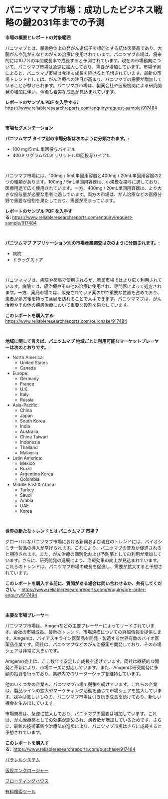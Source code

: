 <p><h1>パニツママブ市場：成功したビジネス戦略の鍵2031年までの予測</h1></p><p><strong>市場の概要とレポートの対象範囲</strong></p>
<p><p>パニツマブとは、類染色体上の発がん遺伝子を標的とする抗体医薬品であり、大腸がんや乳がんなどのがんの治療に使用されています。パニツマブ市場は、将来的には10.7%の年間成長率で成長すると予測されています。現在の市場動向について、パニツマブ市場は急速に拡大しており、需要が増加しています。市場予測によると、パニツマブ市場は今後も成長を続けると予想されています。最新の市場トレンドとしては、がん治療への注目が高まり、パニツマブの需要が増加していることが挙げられます。パニツマブ市場は、製薬会社や医療機関による研究開発の増加に伴い、今後も着実な成長が見込まれています。</p></p>
<p><strong>レポートのサンプル PDF を入手する:</strong> <a href="https://www.reliableresearchreports.com/enquiry/request-sample/917484">https://www.reliableresearchreports.com/enquiry/request-sample/917484</a></p>
<p>&nbsp;</p>
<p><strong>市場セグメンテーション</strong></p>
<p><strong>パニツムマブ タイプ別の市場分析は次のように分類されます。:</strong></p>
<p><ul><li>100 mg/5 mL 単回投与バイアル</li><li>400ミリグラム/20ミリリットル単回投与バイアル</li></ul></p>
<p>&nbsp;</p>
<p><p>パニツマブ市場には、100mg / 5mL単回用容器と400mg / 20mL単回用容器の2つの種類があります。100mg / 5mL単回用容器は、小規模な投与に適しており、医療用途で広く使用されています。一方、400mg / 20mL単回用容器は、より大きな投与量が必要な患者に適しています。両方の市場は、がん治療などの医療分野で重要な役割を果たしており、需要が高まっています。</p></p>
<p><strong>レポートのサンプル PDF を入手する:</strong>&nbsp;<a href="https://www.reliableresearchreports.com/enquiry/request-sample/917484">https://www.reliableresearchreports.com/enquiry/request-sample/917484</a></p>
<p>&nbsp;</p>
<p><strong> パニツムマブ アプリケーション別の市場産業調査は次のように分類されます。:</strong></p>
<p><ul><li>病院</li><li>ドラッグストア</li></ul></p>
<p>&nbsp;</p>
<p><p>パニツママブは、病院や薬局で使用されるが、薬局市場ではより広く利用されています。病院では、癌治療やその他の治療に使用され、専門医によって処方されます。一方、薬局市場では、販売されている薬の中で重要な位置を占めており、患者が処方箋を持って薬局を訪れることで入手できます。パニツママブは、がん治療やその他の疾患治療において重要な役割を果たしています。</p></p>
<p><strong>このレポートを購入する:</strong>&nbsp; <a href="https://www.reliableresearchreports.com/purchase/917484">https://www.reliableresearchreports.com/purchase/917484</a></p>
<p>&nbsp;</p>
<p><strong>地域に関して言えば、パニツムマブ 地域ごとに利用可能なマーケットプレーヤーは次のとおりです。:</strong></p>
<p><ul>
    <li>
        North America:
        <ul>
            <li>United States</li>
            <li>Canada</li>
        </ul>
    </li>
    <li>
        Europe:
        <ul>
            <li>Germany</li>
            <li>France</li>
            <li>U.K.</li>
            <li>Italy</li>
            <li>Russia</li>
        </ul>
    </li>
    <li>
        Asia-Pacific:
        <ul>
            <li>China</li>
            <li>Japan</li>
            <li>South Korea</li>
            <li>India</li>
            <li>Australia</li>
            <li>China Taiwan</li>
            <li>Indonesia</li>
            <li>Thailand</li>
            <li>Malaysia</li>
        </ul>
    </li>
    <li>
        Latin America:
        <ul>
            <li>Mexico</li>
            <li>Brazil</li>
            <li>Argentina Korea</li>
            <li>Colombia</li>
        </ul>
    </li>
    <li>
        Middle East & Africa:
        <ul>
            <li>Turkey</li>
            <li>Saudi</li>
            <li>Arabia</li>
            <li>UAE</li>
            <li>Korea</li>
        </ul>
    </li>
    </ul></p>
<p>&nbsp;</p>
<p><strong>世界の新たなトレンドとは パニツムマブ 市場？</strong></p>
<p><p>グローバルなパニツマブ市場における新興および現在のトレンドには、バイオシミラー製品の導入が挙げられます。これにより、パニツマブの普及が促進されると期待されます。また、がん治療の個別化および予防薬としての利用が増加しています。さらに、研究開発の進展により、治療効果の向上が見込まれています。これらのトレンドは、パニツマブ市場の成長を促進し、需要が拡大すると予想されています。</p></p>
<p><strong>このレポートを購入する前に、質問がある場合は問い合わせるか、共有してください。</strong>- <a href="https://www.reliableresearchreports.com/enquiry/pre-order-enquiry/917484">https://www.reliableresearchreports.com/enquiry/pre-order-enquiry/917484</a></p>
<p>&nbsp;</p>
<p><strong>主要な市場プレーヤー</strong></p>
<p><p>パニツマブ市場は、Amgenなどの主要プレーヤーによってリードされています。会社の市場成長、最新のトレンド、市場規模についての詳細情報を提供します。Amgenは、バイアスキライン医薬品を開発・製造する世界有数のバイオ医薬品企業です。同社は、パニツマブなどのがん治療薬を開発しており、その市場シェアは非常に大きいです。</p><p>Amgenの売上は、ここ数年で安定した成長を遂げています。同社は継続的な開発と革新により、市場ニーズに対応しています。また、Amgenは研究開発に多額の投資を行っており、業界内でのリーダーシップを維持しています。</p><p>他のいくつかの企業も、パニツマブ市場で競争を続けています。これらの企業は、製品ラインの拡大やマーケティング活動を通じて市場シェアを拡大しています。競争は激しいものの、パニツマブ市場は引き続き成長を続けており、新しい機会を生み出しています。</p><p>市場規模は、急速に拡大しており、パニツマブの需要は増加しています。これは、がん治療薬としての効果が認められ、患者数が増加しているためです。さらに、最新の技術革新や治療法の進歩により、パニツマブ市場はさらに成長すると予想されています。</p></p>
<p><strong>このレポートを購入する:</strong>&nbsp;&nbsp;<a href="https://www.reliableresearchreports.com/purchase/917484">https://www.reliableresearchreports.com/purchase/917484</a></p>
<p><p><a href="https://github.com/xnljig2898992/Market-Research-Report-List-1/blob/main/5330727183377.md">パラレルシステム</a></p><p><a href="https://github.com/adcxff01450218/Market-Research-Report-List-1/blob/main/6822454183376.md">仮設エンクロージャー</a></p><p><a href="https://github.com/adcxff01450218/Market-Research-Report-List-1/blob/main/4176684183378.md">フローティングハウス</a></p><p><a href="https://github.com/xnljig2898992/Market-Research-Report-List-1/blob/main/1329092183375.md">有料検索ツール</a></p></p>